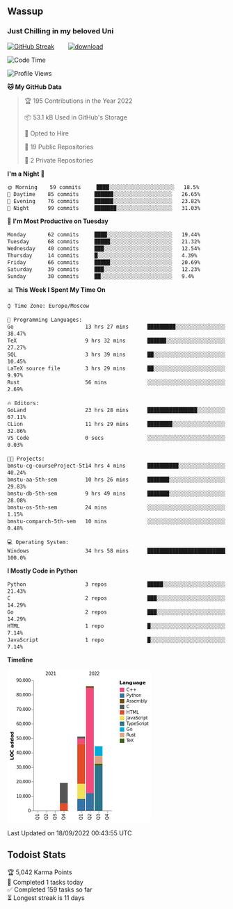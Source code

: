 ## Wassup 
### Just Chilling in my beloved Uni 

<!--
-->

[![GitHub Streak](http://github-readme-streak-stats.herokuapp.com?user=archeoss&theme=shades-of-purple&hide_border=true&date_format=j%20M%5B%20Y%5D)](https://git.io/streak-stats)&nbsp;&nbsp;&nbsp;&nbsp;&nbsp;&nbsp;&nbsp;&nbsp;[![download](https://user-images.githubusercontent.com/68448737/147796309-d8b65b1d-4dde-40d9-b03a-2b42aaa6cd43.jpeg)
](http://bmstu.ru/)

<!--START_SECTION:waka-->
![Code Time](http://img.shields.io/badge/Code%20Time-557%20hrs%2017%20mins-blue)

![Profile Views](http://img.shields.io/badge/Profile%20Views-2-blue)

**🐱 My GitHub Data** 

> 🏆 195 Contributions in the Year 2022
 > 
> 📦 53.1 kB Used in GitHub's Storage 
 > 
> 💼 Opted to Hire
 > 
> 📜 19 Public Repositories 
 > 
> 🔑 2 Private Repositories  
 > 
**I'm a Night 🦉** 

```text
🌞 Morning    59 commits     ████░░░░░░░░░░░░░░░░░░░░░   18.5% 
🌆 Daytime    85 commits     ██████░░░░░░░░░░░░░░░░░░░   26.65% 
🌃 Evening    76 commits     ██████░░░░░░░░░░░░░░░░░░░   23.82% 
🌙 Night      99 commits     ███████░░░░░░░░░░░░░░░░░░   31.03%

```
📅 **I'm Most Productive on Tuesday** 

```text
Monday       62 commits     ████░░░░░░░░░░░░░░░░░░░░░   19.44% 
Tuesday      68 commits     █████░░░░░░░░░░░░░░░░░░░░   21.32% 
Wednesday    40 commits     ███░░░░░░░░░░░░░░░░░░░░░░   12.54% 
Thursday     14 commits     █░░░░░░░░░░░░░░░░░░░░░░░░   4.39% 
Friday       66 commits     █████░░░░░░░░░░░░░░░░░░░░   20.69% 
Saturday     39 commits     ███░░░░░░░░░░░░░░░░░░░░░░   12.23% 
Sunday       30 commits     ██░░░░░░░░░░░░░░░░░░░░░░░   9.4%

```


📊 **This Week I Spent My Time On** 

```text
⌚︎ Time Zone: Europe/Moscow

💬 Programming Languages: 
Go                       13 hrs 27 mins      █████████░░░░░░░░░░░░░░░░   38.47% 
TeX                      9 hrs 32 mins       ██████░░░░░░░░░░░░░░░░░░░   27.27% 
SQL                      3 hrs 39 mins       ██░░░░░░░░░░░░░░░░░░░░░░░   10.45% 
LaTeX source file        3 hrs 29 mins       ██░░░░░░░░░░░░░░░░░░░░░░░   9.97% 
Rust                     56 mins             ░░░░░░░░░░░░░░░░░░░░░░░░░   2.69%

🔥 Editors: 
GoLand                   23 hrs 28 mins      ████████████████░░░░░░░░░   67.11% 
CLion                    11 hrs 29 mins      ████████░░░░░░░░░░░░░░░░░   32.86% 
VS Code                  0 secs              ░░░░░░░░░░░░░░░░░░░░░░░░░   0.03%

🐱‍💻 Projects: 
bmstu-cg-courseProject-5t14 hrs 4 mins       ██████████░░░░░░░░░░░░░░░   40.24% 
bmstu-aa-5th-sem         10 hrs 26 mins      ███████░░░░░░░░░░░░░░░░░░   29.83% 
bmstu-db-5th-sem         9 hrs 49 mins       ███████░░░░░░░░░░░░░░░░░░   28.08% 
bmstu-os-5th-sem         24 mins             ░░░░░░░░░░░░░░░░░░░░░░░░░   1.15% 
bmstu-comparch-5th-sem   10 mins             ░░░░░░░░░░░░░░░░░░░░░░░░░   0.48%

💻 Operating System: 
Windows                  34 hrs 58 mins      █████████████████████████   100.0%

```

**I Mostly Code in Python** 

```text
Python                   3 repos             █████░░░░░░░░░░░░░░░░░░░░   21.43% 
C                        2 repos             ███░░░░░░░░░░░░░░░░░░░░░░   14.29% 
Go                       2 repos             ███░░░░░░░░░░░░░░░░░░░░░░   14.29% 
HTML                     1 repo              █░░░░░░░░░░░░░░░░░░░░░░░░   7.14% 
JavaScript               1 repo              █░░░░░░░░░░░░░░░░░░░░░░░░   7.14%

```


**Timeline**

![Chart not found](https://raw.githubusercontent.com/archeoss/archeoss/master/charts/bar_graph.png) 


 Last Updated on 18/09/2022 00:43:55 UTC
<!--END_SECTION:waka-->

## Todoist Stats

<!-- TODO-IST:START -->
🏆  5,042 Karma Points           
🌸  Completed 1 tasks today           
✅  Completed 159 tasks so far           
⏳  Longest streak is 11 days
<!-- TODO-IST:END -->
